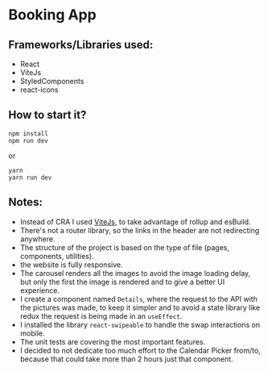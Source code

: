 # Booking App

## Frameworks/Libraries used:

- React
- ViteJs
- StyledComponents
- react-icons

## How to start it?

```
npm install
npm run dev
```

or

```
yarn
yarn run dev
```

## Notes:

- Instead of CRA I used [ViteJs](https://vitejs.dev/), to take advantage of rollup and esBuild.
- There's not a router library, so the links in the header are not redirecting anywhere.
- The structure of the project is based on the type of file (pages, components, utilities).
- the website is fully responsive.
- The carousel renders all the images to avoid the image loading delay, but only the first the image is rendered and to give a better UI experience.
- I create a component named `Details`, where the request to the API with the pictures was made, to keep it simpler and to avoid a state library like redux the request is being made in an `useEffect`.
- I installed the library `react-swipeable` to handle the swap interactions on mobile.
- The unit tests are covering the most important features.
- I decided to not dedicate too much effort to the Calendar Picker from/to, because that could take more than 2 hours just that component.
